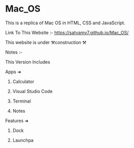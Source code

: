 # Mac_OS
This is a replica of Mac OS in HTML, CSS and JavaScript.

Link To This Website :- https://satyamv7.github.io/Mac_OS/

This website is under ⚒️construction ⚒️

Notes :-

This Version Includes

Apps ➜

1. Calculator

2. Visual Studio Code

3. Terminal

4. Notes

Features ➜

1. Dock

2. Launchpa
